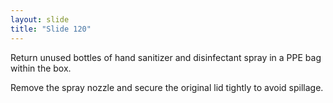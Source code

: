 ```yaml
---
layout: slide
title: "Slide 120"
---
```


Return unused bottles of hand sanitizer and disinfectant spray in a PPE bag within the box.

Remove the spray nozzle and secure the original lid tightly to avoid spillage.